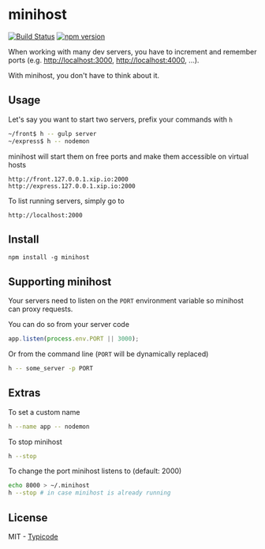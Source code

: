 # minihost

[![Build Status](https://travis-ci.org/typicode/minihost.svg?branch=master)](https://travis-ci.org/typicode/minihost) [![npm version](https://badge.fury.io/js/minihost.svg)](http://badge.fury.io/js/minihost)

When working with many dev servers, you have to increment and remember ports (e.g. [http://localhost:3000](), [http://localhost:4000](), ...).

With minihost, you don't have to think about it.

## Usage

Let's say you want to start two servers, prefix your commands with `h`

```bash
~/front$ h -- gulp server
~/express$ h -- nodemon
```

minihost will start them on free ports and make them accessible on virtual hosts

```
http://front.127.0.0.1.xip.io:2000
http://express.127.0.0.1.xip.io:2000
```

To list running servers, simply go to

```
http://localhost:2000
```

## Install

```
npm install -g minihost
```

## Supporting minihost

Your servers need to listen on the `PORT` environment variable so minihost can proxy requests.

You can do so from your server code

```javascript
app.listen(process.env.PORT || 3000);
```

Or from the command line (`PORT` will be dynamically replaced)

```bash
h -- some_server -p PORT
```

## Extras

To set a custom name

```bash
h --name app -- nodemon
```

To stop minihost

```bash
h --stop
```

To change the port minihost listens to (default: 2000)

```bash
echo 8000 > ~/.minihost
h --stop # in case minihost is already running
```

## License

MIT - [Typicode](https://github.com/typicode)
